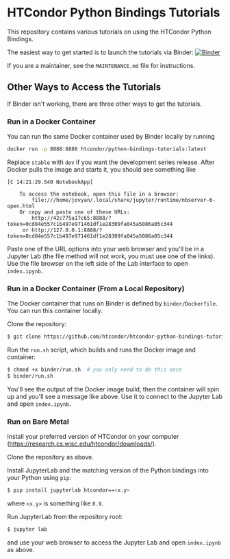 # HTCondor Python Bindings Tutorials

This repository contains various tutorials on using the HTCondor Python Bindings.

The easiest way to get started is to launch the tutorials via Binder: 
[![Binder](https://mybinder.org/badge_logo.svg)](https://mybinder.org/v2/gh/htcondor/htcondor-python-bindings-tutorials/master?urlpath=lab/tree/index.ipynb)

If you are a maintainer, see the `MAINTENANCE.md` file for instructions.


## Other Ways to Access the Tutorials

If Binder isn't working, there are three other ways to get the tutorials.


### Run in a Docker Container

You can run the same Docker container used by Binder locally by running
```bash
docker run -p 8888:8888 htcondor/python-bindings-tutorials:latest
```
Replace `stable` with `dev` if you want the development series release.
After Docker pulls the image and starts it, you should see something like
```
[C 14:21:29.540 NotebookApp]

    To access the notebook, open this file in a browser:
        file:///home/jovyan/.local/share/jupyter/runtime/nbserver-6-open.html
    Or copy and paste one of these URLs:
        http://42c775a17c65:8888/?token=0cd84e557c1b497e971461df1e28309fa045a5086a05c344
     or http://127.0.0.1:8888/?token=0cd84e557c1b497e971461df1e28309fa045a5086a05c344
```
Paste one of the URL options into your web browser and you'll be in a Jupyter Lab
(the file method will not work, you must use one of the links).
Use the file browser on the left side of the Lab interface to open `index.ipynb`.


### Run in a Docker Container (From a Local Repository)

The Docker container that runs on Binder is defined by `binder/Dockerfile`.
You can run this container locally.

Clone the repository:
```bash
$ git clone https://github.com/htcondor/htcondor-python-bindings-tutorials
```

Run the `run.sh` script, which builds and runs the Docker image and container:
```bash
$ chmod +x binder/run.sh  # you only need to do this once
$ binder/run.sh
```
You'll see the output of the Docker image build, then the container will spin up and you'll see a message like above.
Use it to connect to the Jupyter Lab and open `index.ipynb`.


### Run on Bare Metal

Install your preferred version of HTCondor on your computer (https://research.cs.wisc.edu/htcondor/downloads/).

Clone the repository as above.

Install JupyterLab and the matching version of the Python bindings into your Python using `pip`:
```bash
$ pip install jupyterlab htcondor==<x.y>
```
where `<x.y>` is something like `8.9`.

Run JupyterLab from the repository root:
```bash
$ jupyter lab
```
and use your web browser to access the Jupyter Lab and open `index.ipynb` as above.
